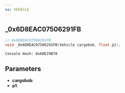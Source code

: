 ```yaml
---
ns: VEHICLE
---
```

## _0x6D8EAC07506291FB

```c
// 0x6D8EAC07506291FB
void _0x6D8EAC07506291FB(Vehicle cargobob, float p1);
```

```
Console Hash: 0x60E29B78  
```

## Parameters
* **cargobob**: 
* **p1**: 

